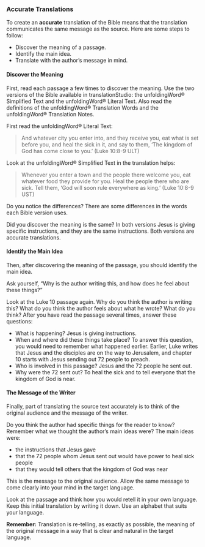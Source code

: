### Accurate Translations

To create an **accurate** translation of the Bible means that the translation communicates the same message as the source. Here are some steps to follow:

* Discover the meaning of a passage.
* Identify the main idea.
* Translate with the author’s message in mind.

#### Discover the Meaning

First, read each passage a few times to discover the meaning. Use the two versions of the Bible available in translationStudio: the unfoldingWord® Simplified Text and the unfoldingWord® Literal Text. Also read the definitions of the unfoldingWord® Translation Words and the unfoldingWord® Translation Notes.

First read the unfoldingWord® Literal Text:

> And whatever city you enter into, and they receive you, eat what is set before you, and heal the sick in it, and say to them, ‘The kingdom of God has come close to you.’ (Luke 10:8-9 ULT)

Look at the unfoldingWord® Simplified Text in the translation helps:

> Whenever you enter a town and the people there welcome you, eat whatever food they provide for you. Heal the people there who are sick. Tell them, ‘God will soon rule everywhere as king.’ (Luke 10:8-9 UST)

Do you notice the differences? There are some differences in the words each Bible version uses.

Did you discover the meaning is the same? In both versions Jesus is giving specific instructions, and they are the same instructions. Both versions are accurate translations.

#### Identify the Main Idea

Then, after discovering the meaning of the passage, you should identify the main idea.

Ask yourself, “Why is the author writing this, and how does he feel about these things?”

Look at the Luke 10 passage again. Why do you think the author is writing this? What do you think the author feels about what he wrote? What do you think? After you have read the passage several times, answer these questions:

* What is happening? Jesus is giving instructions.
* When and where did these things take place? To answer this question, you would need to remember what happened earlier. Earlier, Luke writes that Jesus and the disciples are on the way to Jerusalem, and chapter 10 starts with Jesus sending out 72 people to preach.
* Who is involved in this passage? Jesus and the 72 people he sent out.
* Why were the 72 sent out? To heal the sick and to tell everyone that the kingdom of God is near.

#### The Message of the Writer

Finally, part of translating the source text accurately is to think of the original audience and the message of the writer.

Do you think the author had specific things for the reader to know? Remember what we thought the author’s main ideas were? The main ideas were:

* the instructions that Jesus gave
* that the 72 people whom Jesus sent out would have power to heal sick people
* that they would tell others that the kingdom of God was near

This is the message to the original audience. Allow the same message to come clearly into your mind in the target language.

Look at the passage and think how you would retell it in your own language. Keep this initial translation by writing it down. Use an alphabet that suits your language.

**Remember:** Translation is re-telling, as exactly as possible, the meaning of the original message in a way that is clear and natural in the target language.
